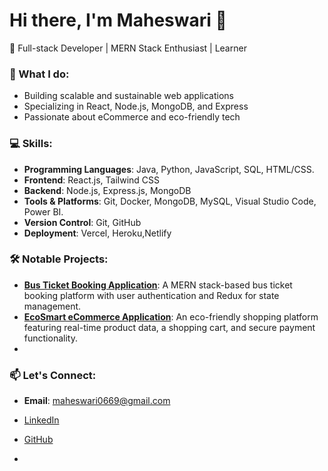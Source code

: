 # Hi there, I'm Maheswari 👋

🚀 Full-stack Developer | MERN Stack Enthusiast | Learner

### 🌱 What I do:
- Building scalable and sustainable web applications
- Specializing in React, Node.js, MongoDB, and Express
- Passionate about eCommerce and eco-friendly tech

### 💻 Skills:
- **Programming Languages**: Java, Python, JavaScript, SQL, HTML/CSS.
- **Frontend**: React.js, Tailwind CSS
- **Backend**: Node.js, Express.js, MongoDB
- **Tools & Platforms**: Git, Docker, MongoDB, MySQL, Visual Studio Code, Power BI.
- **Version Control**: Git, GitHub
- **Deployment**: Vercel, Heroku,Netlify


### 🛠 Notable Projects:
- [**Bus Ticket Booking Application**](#): A MERN stack-based bus ticket booking platform with user authentication and Redux for state management.
- [**EcoSmart eCommerce Application**](#): An eco-friendly shopping platform featuring real-time product data, a shopping cart, and secure payment functionality.
- 

### 📫 Let's Connect:
- **Email**: maheswari0669@gmail.com
- [LinkedIn](https://www.linkedin.com/in/maheswari-kosaraju-59040028a)
- [GitHub](https://github.com/Maheswari1187)


-

